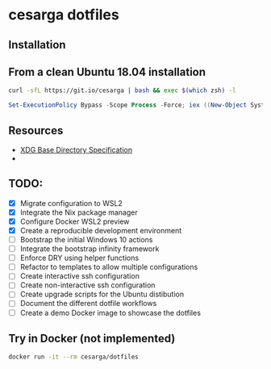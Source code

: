 # cesarga dotfiles

## Installation

## From a clean Ubuntu 18.04 installation
```bash
curl -sfL https://git.io/cesarga | bash && exec $(which zsh) -l
```

```powershell
Set-ExecutionPolicy Bypass -Scope Process -Force; iex ((New-Object System.Net.WebClient).DownloadString('https://git.io/cesarga-powershell'))
```

## Resources
+ [XDG Base Directory Specification](https://specifications.freedesktop.org/basedir-spec/basedir-spec-latest.html)
+ 

## TODO:
- [x] Migrate configuration to WSL2
- [x] Integrate the Nix package manager
- [x] Configure Docker WSL2 preview
- [x] Create a reproducible development environment
- [ ] Bootstrap the initial Windows 10 actions
- [ ] Integrate the bootstrap infinity framework
- [ ] Enforce DRY using helper functions
- [ ] Refactor to templates to allow multiple configurations
- [ ] Create interactive ssh configuration
- [ ] Create non-interactive ssh configuration
- [ ] Create upgrade scripts for the Ubuntu distibution
- [ ] Document the different dotfile workflows
- [ ] Create a demo Docker image to showcase the dotfiles

## Try in Docker (not implemented)
```bash
docker run -it --rm cesarga/dotfiles
```
